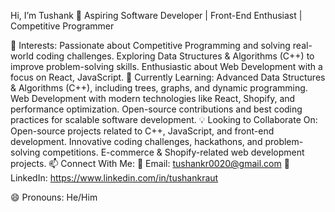 Hi, I’m Tushank
🚀 Aspiring Software Developer | Front-End Enthusiast | Competitive Programmer

👀 Interests:
Passionate about Competitive Programming and solving real-world coding challenges.
Exploring Data Structures & Algorithms (C++) to improve problem-solving skills.
Enthusiastic about Web Development with a focus on React, JavaScript.
🌱 Currently Learning:
Advanced Data Structures & Algorithms (C++), including trees, graphs, and dynamic programming.
Web Development with modern technologies like React, Shopify, and performance optimization.
Open-source contributions and best coding practices for scalable software development.
💡 Looking to Collaborate On:
Open-source projects related to C++, JavaScript, and front-end development.
Innovative coding challenges, hackathons, and problem-solving competitions.
E-commerce & Shopify-related web development projects.
📫 Connect With Me:
📧 Email: tushankr0020@gmail.com
💼 LinkedIn: https://www.linkedin.com/in/tushankraut

😄 Pronouns:
He/Him



